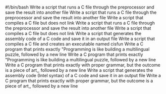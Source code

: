 #!/bin/bash
Write a script that runs a C file through the preprocessor and save the result into another file
Write a script that runs a C file through the preprocessor and save the result into another file
Write a script that compiles a C file but does not link
Write a script that runs a C file through the preprocessor and save the result into another file
Write a script that compiles a C file but does not link
Write a script that generates the assembly code of a C code and save it in an output file
Write a script that compiles a C file and creates an executable named cisfun
Write a C program that prints exactly "Programming is like building a multilingual puzzle, followed by a new line
Write a C program that prints exactly "Programming is like building a multilingual puzzle, followed by a new line
Write a C program that prints exactly with proper grammar, but the outcome is a piece of art,, followed by a new line
Write a script that generates the assembly code (Intel syntax) of a C code and save it in an output file
Write a C program that prints exactly with proper grammar, but the outcome is a piece of art,, followed by a new line
